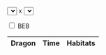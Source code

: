 <div id="sandbox">
  <p><select id="d1"></select> x <select id="d2"></select></p>
  <p><input id="beb" type="checkbox" /> BEB</p>
  <table>
    <thead><tr><th>Dragon</th><th>Time</th><th>Habitats</th></thead>
    <tbody id="results"></tbody>
  </table>
</div>
<script type="text/javascript" src="prototype.js"></script>
<script type="text/javascript" src="builder.js"></script>
<script type="text/javascript" src="sprintf.js"></script>
<script type="text/javascript" src="dragons.js"></script>
<script type="text/javascript" src="calc.js"></script>
<script type="text/javascript" src="controller.js"></script>
